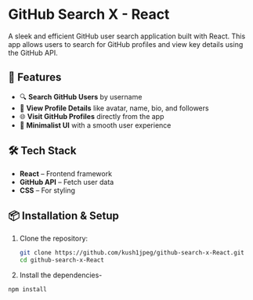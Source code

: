 # GitHub Search X - React  

A sleek and efficient GitHub user search application built with React. This app allows users to search for GitHub profiles and view key details using the GitHub API.  

## 🚀 Features  
- 🔍 **Search GitHub Users** by username  
- 📌 **View Profile Details** like avatar, name, bio, and followers  
- 🌐 **Visit GitHub Profiles** directly from the app  
- 🎨 **Minimalist UI** with a smooth user experience  

## 🛠️ Tech Stack  
- **React** – Frontend framework  
- **GitHub API** – Fetch user data  
- **CSS** – For styling  

## 📦 Installation & Setup  
1. Clone the repository:  
   ```bash
   git clone https://github.com/kush1jpeg/github-search-x-React.git
   cd github-search-x-React
    ```
2. Install the dependencies-
```bash
npm install
```
